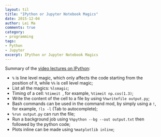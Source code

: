 ```yaml
---
layout: til
title: "IPython or Jupyter Notebook Magics"
date: 2015-12-04
author: Lei Ma
comments: true
category:
- programming
tags:
- Python
- Jupyter
excerpt: IPython or Jupyter Notebook Magics
---
```


Summary of the [video lectures on IPython](https://www.udemy.com/get-started-with-the-ipython-notebook/learn/#/lecture/1077138):

* `%` is line level magic, which only affects the code starting from the position of it, while `%%` is cell level magic;
* List all the magics: `%lsmagic`;
* Timing of a cell: `%timeit `, for example, `%timeit np.cos(1.3)`;
* Write the content of the cell to a file by using `%%writefile output.py`;
* Bash commands can be used in the command mod, by simply using a `!`, for example, `!ls -l` (Tab to autocomplete);
* `%run output.py` can run the file;
* Run a background job using `%%python --bg --out output.txt` then followed by the python code;
* Plots inline can be made using `%matplotlib inline`;
